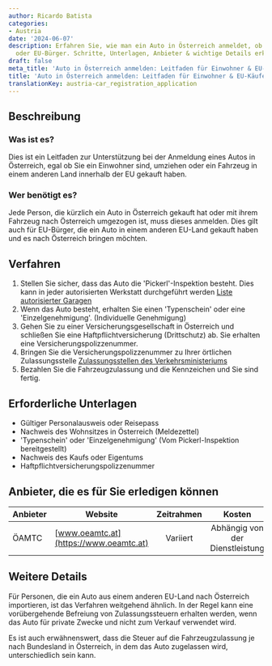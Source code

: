 ```yaml
---
author: Ricardo Batista
categories:
- Austria
date: '2024-06-07'
description: Erfahren Sie, wie man ein Auto in Österreich anmeldet, ob als Einwohner
  oder EU-Bürger. Schritte, Unterlagen, Anbieter & wichtige Details erklärt.
draft: false
meta_title: 'Auto in Österreich anmelden: Leitfaden für Einwohner & EU-Käufer'
title: 'Auto in Österreich anmelden: Leitfaden für Einwohner & EU-Käufer'
translationKey: austria-car_registration_application
---
```



## Beschreibung
### Was ist es?
Dies ist ein Leitfaden zur Unterstützung bei der Anmeldung eines Autos in Österreich, egal ob Sie ein Einwohner sind, umziehen oder ein Fahrzeug in einem anderen Land innerhalb der EU gekauft haben.

### Wer benötigt es?
Jede Person, die kürzlich ein Auto in Österreich gekauft hat oder mit ihrem Fahrzeug nach Österreich umgezogen ist, muss dieses anmelden. Dies gilt auch für EU-Bürger, die ein Auto in einem anderen EU-Land gekauft haben und es nach Österreich bringen möchten.

## Verfahren

1. Stellen Sie sicher, dass das Auto die 'Pickerl'-Inspektion besteht. Dies kann in jeder autorisierten Werkstatt durchgeführt werden [Liste autorisierter Garagen](https://www.oeamtc.at/thema/pickerl/)
2. Wenn das Auto besteht, erhalten Sie einen 'Typenschein' oder eine 'Einzelgenehmigung'. (Individuelle Genehmigung)
3. Gehen Sie zu einer Versicherungsgesellschaft in Österreich und schließen Sie eine Haftpflichtversicherung (Drittschutz) ab. Sie erhalten eine Versicherungspolizzenummer.
4. Bringen Sie die Versicherungspolizzenummer zu Ihrer örtlichen Zulassungsstelle [Zulassungsstellen des Verkehrsministeriums](https://www.bmk.gv.at/das-ministerium/dienststellen/zulassungsstellen.html)
5. Bezahlen Sie die Fahrzeugzulassung und die Kennzeichen und Sie sind fertig.

## Erforderliche Unterlagen
* Gültiger Personalausweis oder Reisepass
* Nachweis des Wohnsitzes in Österreich (Meldezettel)
* 'Typenschein' oder 'Einzelgenehmigung' (Vom Pickerl-Inspektion bereitgestellt)
* Nachweis des Kaufs oder Eigentums
* Haftpflichtversicherungspolizzenummer

## Anbieter, die es für Sie erledigen können

| Anbieter | Website | Zeitrahmen | Kosten |
| --- | --- | :---: | :---: |
| ÖAMTC | [www.oeamtc.at](https://www.oeamtc.at) | Variiert | Abhängig von der Dienstleistung |

## Weitere Details
Für Personen, die ein Auto aus einem anderen EU-Land nach Österreich importieren, ist das Verfahren weitgehend ähnlich. In der Regel kann eine vorübergehende Befreiung von Zulassungssteuern erhalten werden, wenn das Auto für private Zwecke und nicht zum Verkauf verwendet wird.

Es ist auch erwähnenswert, dass die Steuer auf die Fahrzeugzulassung je nach Bundesland in Österreich, in dem das Auto zugelassen wird, unterschiedlich sein kann.